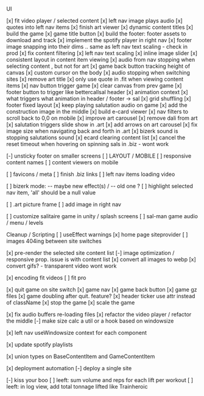 UI

[x] fit video player / selected content
[x] left nav image plays audio
[x] quotes into left nav items
[x] finish art viewer
[x] dynamic content titles
[x] build the game
[x] game title button
[x] build the footer: footer assets to download and track
[x] implement the spotify player in right nav
[x] footer image snapping into their dims .. same as left nav text scaling - check in prod
[x] fix content filtering
[x] left nav text scaling
[x] inline image slider
[x] consistent layout in content item viewing
[x] audio from nav stopping when selecting content , but not for art
[x] game back button tracking height of canvas
[x] custom cursor on the body
[x] audio stopping when switching sites
[x] remove art title
[x] only use quote in .fit when viewing content items
[x] nav button trigger game
[x] clear canvas from prev game
[x] footer button to trigger like bettercallsal header
[x] animation context
[x] what triggers what animation  in header / footer -> sal
[x] grid shuffling
[x] footer fixed layout
[x] keep playing salutation audio on game
[x] add the construction image in the middle
[x] build e-card viewer
[x] nav filters to scroll back to 0,0 on mobile
[x] improve art carousel
[x] remove dali from art
[x] salutation triggers slide show in .art
[x] add arrows on art carousel
[x] fix image size when navigating back and forth in .art
[x] bizerk sound is stopping salutations sound
[x] ecard clearing content list
[x] cancel the reset timeout when hovering on spinning sals in .biz - wont work

[-] unsticky footer on smaller screens
[ ] LAYOUT / MOBILE
[ ] responsive content names
[ ] content viewers on mobile

[ ] favicons / meta
[ ] finish .biz links
[ ] left nav items loading video


[ ] bizerk mode: -- maybe new effect(s)  / -- old one ?
[ ] highlight selected nav item, 'all' should be a null value

[ ] .art picture frame
[ ] add image in right nav

[ ] customize salitaire game in unity / splash screens
[ ] sal-man game audio / menu / levels

Cleanup / Scripting
[ ] useEffect warnings
[x] home page siteprovider
[ ] images 404ing between site switches

[x] pre-render the selected site content list
[-] image optimization / responsive prop. issue is with content list
[x] convert all images to webp
[x] convert gifs? - transparent video wont work

[x] encoding fit videos
[ ] fit pro

[x] quit game on site switch
[x] game nav
[x] game back button
[x] game gz files
[x] game doubling after quit. feature?
[x] header ticker use attr instead of className
[x] stop the game
[x] scale the game

[x] fix audio buffers re-loading files
[x] refactor the video player / refactor the middle
[-] make size calc a util or a hook based on windowsize

[x] left nav useWindowsize context for each component

[x] update spotify playlists

[x] union types on BaseContentItem and GameContentItem

[x] deployment automation
[-] deploy a single site

[-] kiss your boo
[ ] leeft: sum volume and reps for each lift per workout
[ ] leeft: in log view, add total tonnage lifted like Trainheroic
